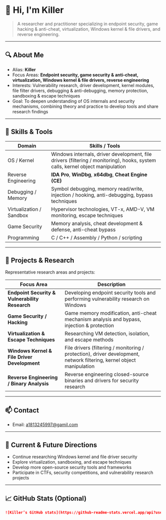 # 👋 Hi, I'm Killer

> A researcher and practitioner specializing in endpoint security, game hacking & anti-cheat, virtualization, Windows kernel & file drivers, and reverse engineering.

---

## 🔍 About Me

- Alias: **Killer**  
- Focus Areas: **Endpoint security, game security & anti-cheat, virtualization, Windows kernel & file drivers, reverse engineering**  
- Interests: Vulnerability research, driver development, kernel modules, file filter drivers, debugging & anti-debugging, memory protection, sandboxing & escape techniques  
- Goal: To deepen understanding of OS internals and security mechanisms, combining theory and practice to develop tools and share research findings  

---

## 🧰 Skills & Tools

| Domain | Skills / Tools |
|---|---|
| OS / Kernel | Windows internals, driver development, file drivers (filtering / monitoring), hooks, system calls, kernel object manipulation |
| Reverse Engineering | **IDA Pro**, **WinDbg**, **x64dbg**, **Cheat Engine (CE)** |
| Debugging / Memory | Symbol debugging, memory read/write, injection / hooking, anti-debugging, bypass techniques |
| Virtualization / Sandbox | Hypervisor technologies, VT-x, AMD-V, VM monitoring, escape techniques |
| Game Security | Memory analysis, cheat development & defense, anti-cheat bypass |
| Programming | C / C++ / Assembly / Python / scripting |

---

## 📂 Projects & Research

Representative research areas and projects:

| Focus Area | Description |
|---|---|
| **Endpoint Security & Vulnerability Research** | Developing endpoint security tools and performing vulnerability research on Windows |
| **Game Security / Hacking** | Game memory modification, anti-cheat mechanism analysis and bypass, injection & protection |
| **Virtualization & Escape Techniques** | Researching VM detection, isolation, and escape methods |
| **Windows Kernel & File Driver Development** | File drivers (filtering / monitoring / protection), driver development, network filtering, kernel object manipulation |
| **Reverse Engineering / Binary Analysis** | Reverse engineering closed-source binaries and drivers for security research |

---

## 📫 Contact

- Email: a1813245997@gamil.com  

---

## 🌱 Current & Future Directions

- Continue researching Windows kernel and file driver security  
- Explore virtualization, sandboxing, and escape techniques  
- Develop more open-source security tools and frameworks  
- Participate in CTFs, security competitions, and vulnerability research projects  

---

## 📈 GitHub Stats (Optional)

```md
![Killer’s GitHub stats](https://github-readme-stats.vercel.app/api?username=1813245997&show_icons=true&theme=dark)

